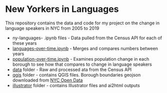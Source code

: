 # New Yorkers in Languages

This repository contains the data and code for my project on the change in language speakers in NYC from 2005 to 2019

* ny-languages- .ipynb files - Data pulled from the Census API for each of these years
* [languages-over-time.ipynb](https://github.com/ilenapeng/nyc-languages/blob/main/languages-over-time.ipynb) - Merges and compares numbers between years
* [population-over-time.ipynb](https://github.com/ilenapeng/nyc-languages/blob/main/population-over-time.ipynb) - Examines population change in each borough to see how that compares to change in language speakers
* [data](https://github.com/ilenapeng/nyc-languages/tree/main/data) folder - Raw and processed ata from the Census API
* [qgis]() folder - contains QGIS files. Borough boundaries geojson downloaded from [NYC Open Data](https://data.cityofnewyork.us/City-Government/Borough-Boundaries/tqmj-j8zm)
* [illustrator](https://github.com/ilenapeng/nyc-languages/tree/main/illustrator) folder - contains Illustrator files and ai2html outputs
